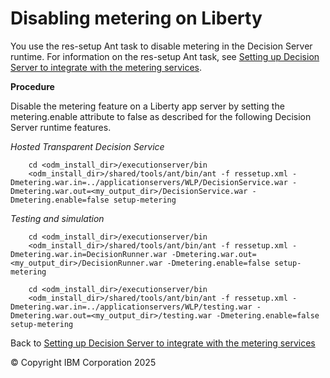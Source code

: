 # Disabling metering on Liberty

You use the res-setup Ant task to disable metering in the Decision Server runtime. For information on the res-setup Ant task, see [Setting up Decision Server to integrate with the metering services](../dssetup.md).

**Procedure**

Disable the metering feature on a Liberty app server by setting the metering.enable attribute to false as described for the following Decision Server runtime features.

*Hosted Transparent Decision Service*

        cd <odm_install_dir>/executionserver/bin
        <odm_install_dir>/shared/tools/ant/bin/ant -f ressetup.xml -Dmetering.war.in=../applicationservers/WLP/DecisionService.war -Dmetering.war.out=<my_output_dir>/DecisionService.war -Dmetering.enable=false setup-metering
    
*Testing and simulation*

        cd <odm_install_dir>/executionserver/bin
        <odm_install_dir>/shared/tools/ant/bin/ant -f ressetup.xml -Dmetering.war.in=DecisionRunner.war -Dmetering.war.out=<my_output_dir>/DecisionRunner.war -Dmetering.enable=false setup-metering
    
        cd <odm_install_dir>/executionserver/bin
        <odm_install_dir>/shared/tools/ant/bin/ant -f ressetup.xml -Dmetering.war.in=../applicationservers/WLP/testing.war -Dmetering.war.out=<my_output_dir>/testing.war -Dmetering.enable=false setup-metering

Back to [Setting up Decision Server to integrate with the metering services](../dssetup.md)

© Copyright IBM Corporation 2025
